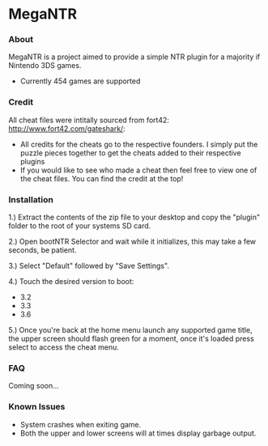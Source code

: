 # MegaNTR

### About
MegaNTR is a project aimed to provide a simple NTR plugin for a majority if Nintendo 3DS games.

  - Currently 454 games are supported

### Credit

All cheat files were intitally sourced from fort42: http://www.fort42.com/gateshark/:
  - All credits for the cheats go to the respective founders. I simply put the puzzle pieces together to get the cheats added to their respective plugins
  - If you would like to see who made a cheat then feel free to view one of the cheat files. You can find the credit at the top!

### Installation

1.) Extract the contents of the zip file to your desktop and copy the "plugin" folder to the root of your systems SD card.

2.) Open bootNTR Selector and wait while it initializes, this may take a few seconds, be patient. 

3.) Select "Default" followed by "Save Settings".

4.) Touch the desired version to boot:
 - 3.2
 - 3.3
 - 3.6
 
5.) Once you're back at the home menu launch any supported game title, the upper screen should flash green for a moment, once it's loaded press select to access the cheat menu.

### FAQ
Coming soon...

### Known Issues

- System crashes when exiting game.
- Both the upper and lower screens will at times display garbage output.
